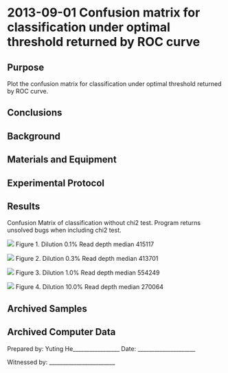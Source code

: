 2013-09-01 Confusion matrix for classification under optimal threshold returned by ROC curve
==============================

Purpose
------------
Plot the confusion matrix for classification under optimal threshold returned by ROC curve.

Conclusions
-----------------

Background
----------------

Materials and Equipment
------------------------------


Experimental Protocol
---------------------------


Results
-----------
Confusion Matrix of classification without chi2 test.
Program returns unsolved bugs when including  chi2 test. 

![](ConfusionMatrix_Dilution0_1_Depth415117.png)
Figure 1. Dilution 0.1% Read depth median 415117

![](ConfusionMatrix_Dilution0_3_Depth413701.png)
Figure 2. Dilution 0.3% Read depth median 413701

![](ConfusionMatrix_Dilution1_0_Depth554249.png)
Figure 3. Dilution 1.0% Read depth median 554249

![](ConfusionMatrix_Dilution10_0_Depth270064.png)
Figure 4. Dilution 10.0% Read depth median 270064

Archived Samples
-------------------------

Archived Computer Data
------------------------------


Prepared by: Yuting He_________________     Date: _____________________


Witnessed by: ________________________
